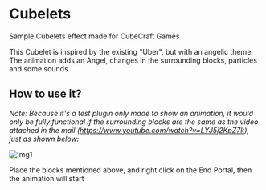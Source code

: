 # Cubelets
Sample Cubelets effect made for CubeCraft Games

This Cubelet is inspired by the existing "Uber", but with an angelic theme. The animation adds an Angel, changes in the surrounding blocks, particles and some sounds.

## How to use it?

*Note: Because it's a test plugin only made to show an animation, it would only be fully functional if the surrounding blocks are the 
same as the video attached in the mail (https://www.youtube.com/watch?v=LYJ5j2KpZ7k), just as shown below:*


[img1]: https://i.imgur.com/8EYPAXr.png "Blocks"
![img1]

Place the blocks mentioned above, and right click on the End Portal, then the animation will start
